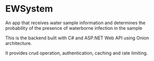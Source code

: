 # EWSystem
An app that receives water sample information and determines the probability of the presence of waterborne infection in the sample

This is the backend built with C# and ASP.NET Web API using Onion architecture.

It provides crud operation, authentication, caching and rate limiting.
